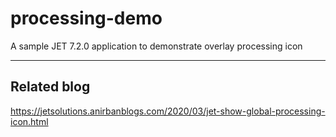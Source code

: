 # processing-demo
A sample JET 7.2.0 application to demonstrate overlay processing icon  

- - - -

## Related blog
https://jetsolutions.anirbanblogs.com/2020/03/jet-show-global-processing-icon.html  